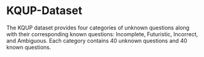 # KQUP-Dataset

The KQUP dataset provides four categories of unknown questions along with their corresponding known questions: Incomplete, Futuristic, Incorrect, and Ambiguous. Each category contains 40 unknown questions and 40 known questions.

